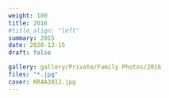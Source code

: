 ```yaml
---
weight: 100
title: 2016
#title_align: "left"
summary: 2015
date: 2020-12-15
draft: false

gallery: gallery/Private/Family Photos/2016
files: "*.jpg"
cover: KR4A3812.jpg
---
```

